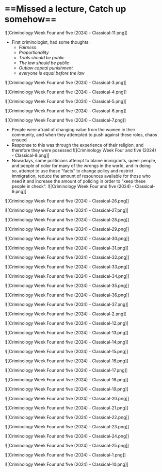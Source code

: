 # ==Missed a lecture, Catch up somehow==
![[Criminology Week Four and five (2024) - Classical-11.png]]
- First criminologist, had some thoughts:
	- *Fairness*
	- *Proportionality*
	- *Trials should be public*
	- *The law should be public*
	- *Outlaw capital punishment*
	- *everyone is equal before the law*

![[Criminology Week Four and five (2024) - Classical-3.png]]

![[Criminology Week Four and five (2024) - Classical-4.png]]

![[Criminology Week Four and five (2024) - Classical-5.png]]

![[Criminology Week Four and five (2024) - Classical-6.png]]

![[Criminology Week Four and five (2024) - Classical-7.png]]
- People were afraid of changing value from the women in their community, and when they attempted to push against these roles, chaos ensued
- Response to this was through the experience of their religion, and therefore they were posessed
![[Criminology Week Four and five (2024) - Classical-8.png]]
- Nowadays, some politicians attempt to blame immigrants, queer people, and people of color for many of the wrongs in the world, and in doing so, attempt to use these "facts" to change policy and restrict immigration, reduce the amount of resounces available for those who need it and increase the amount of policing in order to "keep these people in check".
![[Criminology Week Four and five (2024) - Classical-9.png]]

![[Criminology Week Four and five (2024) - Classical-26.png]]

![[Criminology Week Four and five (2024) - Classical-27.png]]

![[Criminology Week Four and five (2024) - Classical-28.png]]

![[Criminology Week Four and five (2024) - Classical-29.png]]

![[Criminology Week Four and five (2024) - Classical-30.png]]

![[Criminology Week Four and five (2024) - Classical-31.png]]

![[Criminology Week Four and five (2024) - Classical-32.png]]

![[Criminology Week Four and five (2024) - Classical-33.png]]

![[Criminology Week Four and five (2024) - Classical-34.png]]

![[Criminology Week Four and five (2024) - Classical-35.png]]

![[Criminology Week Four and five (2024) - Classical-36.png]]

![[Criminology Week Four and five (2024) - Classical-37.png]]

![[Criminology Week Four and five (2024) - Classical-2.png]]

![[Criminology Week Four and five (2024) - Classical-12.png]]

![[Criminology Week Four and five (2024) - Classical-13.png]]

![[Criminology Week Four and five (2024) - Classical-14.png]]

![[Criminology Week Four and five (2024) - Classical-15.png]]

![[Criminology Week Four and five (2024) - Classical-16.png]]

![[Criminology Week Four and five (2024) - Classical-17.png]]

![[Criminology Week Four and five (2024) - Classical-18.png]]

![[Criminology Week Four and five (2024) - Classical-19.png]]

![[Criminology Week Four and five (2024) - Classical-20.png]]

![[Criminology Week Four and five (2024) - Classical-21.png]]

![[Criminology Week Four and five (2024) - Classical-22.png]]

![[Criminology Week Four and five (2024) - Classical-23.png]]

![[Criminology Week Four and five (2024) - Classical-24.png]]

![[Criminology Week Four and five (2024) - Classical-25.png]]

![[Criminology Week Four and five (2024) - Classical-1.png]]

![[Criminology Week Four and five (2024) - Classical-10.png]]